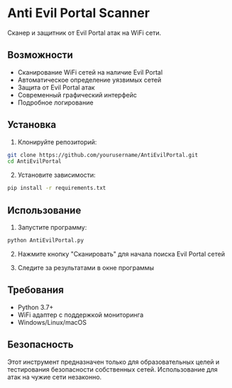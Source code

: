 # Anti Evil Portal Scanner

Сканер и защитник от Evil Portal атак на WiFi сети.

## Возможности

- Сканирование WiFi сетей на наличие Evil Portal
- Автоматическое определение уязвимых сетей
- Защита от Evil Portal атак
- Современный графический интерфейс
- Подробное логирование

## Установка

1. Клонируйте репозиторий:
```bash
git clone https://github.com/yourusername/AntiEvilPortal.git
cd AntiEvilPortal
```

2. Установите зависимости:
```bash
pip install -r requirements.txt
```

## Использование

1. Запустите программу:
```bash
python AntiEvilPortal.py
```

2. Нажмите кнопку "Сканировать" для начала поиска Evil Portal сетей

3. Следите за результатами в окне программы

## Требования

- Python 3.7+
- WiFi адаптер с поддержкой мониторинга
- Windows/Linux/macOS

## Безопасность

Этот инструмент предназначен только для образовательных целей и тестирования безопасности собственных сетей. Использование для атак на чужие сети незаконно.

